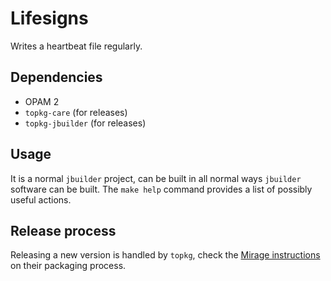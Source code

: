 Lifesigns
=========

Writes a heartbeat file regularly.

Dependencies
------------

  * OPAM 2
  * `topkg-care` (for releases)
  * `topkg-jbuilder` (for releases)

Usage
-----

It is a normal `jbuilder` project, can be built in all normal ways `jbuilder`
software can be built. The `make help` command provides a list of possibly
useful actions.

Release process
---------------

Releasing a new version is handled by `topkg`, check the [Mirage instructions][mirage]
on their packaging process.

[mirage]: https://mirage.io/wiki/packaging
